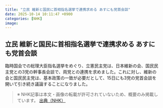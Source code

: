 ```yaml
---
title: "立民 維新と国民に首相指名選挙で連携求める あすにも党首会談"
date: 2025-10-14 10:11:47 +0900
categories: [NHK]
image: 
---
```

## 立民 維新と国民に首相指名選挙で連携求める あすにも党首会談

臨時国会での総理大臣指名選挙をめぐり、立憲民主党は、日本維新の会、国民民主党との3党の幹事長会談で、両党との連携を求めました。これに対し、維新の会と国民民主党は、基本政策の一致が必要だとして、15日にも3党の党首会談を開いて引き続き議論することになりました。

> ※ NHK記事は本文・画像の転載が許可されていないため、概要のみ掲載しています。
[出典（NHK）](http://www3.nhk.or.jp/news/html/20251014/k10014949281000.html)
